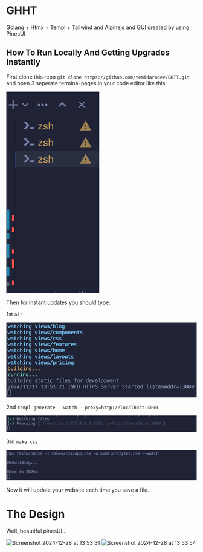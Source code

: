 # GHHT

Golang + Htmx + Templ + Tailwind and Alpinejs and GUI created by using PinesUI

## How To Run Locally And Getting Upgrades Instantly

First clone this repo `git clone https://github.com/temidaradev/GHTT.git` and open 3 seperate terminal pages in your code editor like this:

<img src="docsrc/t.png">

Then for instant updates you should type:

1st `air`

<img src="docsrc/air.png">

2nd `templ generate --watch --proxy=http://localhost:3000`

<img src="docsrc/templ.png">

3rd `make css`

<img src="docsrc/mcss.png">

Now it will update your website each time you save a file.

# The Design

Well, beautiful pinesUI...

<img width="1470" alt="Screenshot 2024-12-28 at 13 53 31" src="https://github.com/user-attachments/assets/b2f381d8-8eb1-4973-9a7b-32ffb3718fb1" />

<img width="1470" alt="Screenshot 2024-12-28 at 13 53 54" src="https://github.com/user-attachments/assets/b423bbe8-5039-4ba9-b3f9-94842823db47" />



